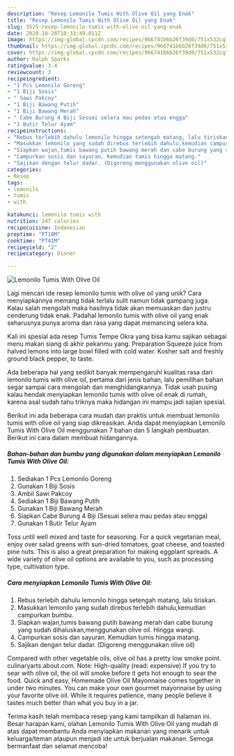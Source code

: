 ```yaml
---
description: "Resep Lemonilo Tumis With Olive Oil yang Enak"
title: "Resep Lemonilo Tumis With Olive Oil yang Enak"
slug: 3525-resep-lemonilo-tumis-with-olive-oil-yang-enak
date: 2020-10-28T10:33:49.011Z
image: https://img-global.cpcdn.com/recipes/966741b6b26f39d0/751x532cq70/lemonilo-tumis-with-olive-oil-foto-resep-utama.jpg
thumbnail: https://img-global.cpcdn.com/recipes/966741b6b26f39d0/751x532cq70/lemonilo-tumis-with-olive-oil-foto-resep-utama.jpg
cover: https://img-global.cpcdn.com/recipes/966741b6b26f39d0/751x532cq70/lemonilo-tumis-with-olive-oil-foto-resep-utama.jpg
author: Ralph Sparks
ratingvalue: 3.4
reviewcount: 3
recipeingredient:
- "1 Pcs Lemonilo Goreng"
- "1 Biji Sosis"
- " Sawi Pakcoy"
- "1 Biji Bawang Putih"
- "1 Biji Bawang Merah"
- " Cabe Burung 4 Biji Sesuai selera mau pedas atau engga"
- "1 Butir Telur Ayam"
recipeinstructions:
- "Rebus terlebih dahulu lemonilo hingga setengah matang, lalu tiriskan."
- "Masukkan lemonilo yang sudah direbus terlebih dahulu,kemudian campurkan bumbu."
- "Siapkan wajan,tumis bawang putih bawang merah dan cabe burung yang sudah dihaluskan,menggunakan olive oil. Hingga wangi."
- "Campurkan sosis dan sayuran. Kemudian tumis hingga matang."
- "Sajikan dengan telur dadar. (Digoreng menggunakan olive oil)"
categories:
- Resep
tags:
- lemonilo
- tumis
- with

katakunci: lemonilo tumis with 
nutrition: 247 calories
recipecuisine: Indonesian
preptime: "PT18M"
cooktime: "PT41M"
recipeyield: "2"
recipecategory: Dinner

---
```



![Lemonilo Tumis With Olive Oil](https://img-global.cpcdn.com/recipes/966741b6b26f39d0/751x532cq70/lemonilo-tumis-with-olive-oil-foto-resep-utama.jpg)

Lagi mencari ide resep lemonilo tumis with olive oil yang unik? Cara menyiapkannya memang tidak terlalu sulit namun tidak gampang juga. Kalau salah mengolah maka hasilnya tidak akan memuaskan dan justru cenderung tidak enak. Padahal lemonilo tumis with olive oil yang enak seharusnya punya aroma dan rasa yang dapat memancing selera kita.

Kali ini spesial ada resep Tumis Tempe Okra yang bisa kamu sajikan sebagai menu makan siang di akhir pekanmu yang. Preparation Squeeze juice from halved lemons into large bowl filled with cold water. Kosher salt and freshly ground black pepper, to taste.

Ada beberapa hal yang sedikit banyak mempengaruhi kualitas rasa dari lemonilo tumis with olive oil, pertama dari jenis bahan, lalu pemilihan bahan segar sampai cara mengolah dan menghidangkannya. Tidak usah pusing kalau hendak menyiapkan lemonilo tumis with olive oil enak di rumah, karena asal sudah tahu triknya maka hidangan ini mampu jadi sajian spesial.


Berikut ini ada beberapa cara mudah dan praktis untuk membuat lemonilo tumis with olive oil yang siap dikreasikan. Anda dapat menyiapkan Lemonilo Tumis With Olive Oil menggunakan 7 bahan dan 5 langkah pembuatan. Berikut ini cara dalam membuat hidangannya.

<!--inarticleads1-->

##### Bahan-bahan dan bumbu yang digunakan dalam menyiapkan Lemonilo Tumis With Olive Oil:

1. Sediakan 1 Pcs Lemonilo Goreng
1. Gunakan 1 Biji Sosis
1. Ambil  Sawi Pakcoy
1. Sediakan 1 Biji Bawang Putih
1. Gunakan 1 Biji Bawang Merah
1. Siapkan  Cabe Burung 4 Biji (Sesuai selera mau pedas atau engga)
1. Gunakan 1 Butir Telur Ayam


Toss until well mixed and taste for seasoning. For a quick vegetarian meal, enjoy over salad greens with sun-dried tomatoes, goat cheese, and toasted pine nuts. This is also a great preparation for making eggplant spreads. A wide variety of olive oil options are available to you, such as processing type, cultivation type. 

<!--inarticleads2-->

##### Cara menyiapkan Lemonilo Tumis With Olive Oil:

1. Rebus terlebih dahulu lemonilo hingga setengah matang, lalu tiriskan.
1. Masukkan lemonilo yang sudah direbus terlebih dahulu,kemudian campurkan bumbu.
1. Siapkan wajan,tumis bawang putih bawang merah dan cabe burung yang sudah dihaluskan,menggunakan olive oil. Hingga wangi.
1. Campurkan sosis dan sayuran. Kemudian tumis hingga matang.
1. Sajikan dengan telur dadar. (Digoreng menggunakan olive oil)


Compared with other vegetable oils, olive oil has a pretty low smoke point. culinaryarts.about.com. Note: High-quality (read: expensive) If you try to sear with olive oil, the oil will smoke before it gets hot enough to sear the food. Quick and easy, Homemade Olive Oil Mayonnaise comes together in under two minutes. You can make your own gourmet mayonnaise by using your favorite olive oil. While it requires patience, many people believe it tastes much better than what you buy in a jar. 

Terima kasih telah membaca resep yang kami tampilkan di halaman ini. Besar harapan kami, olahan Lemonilo Tumis With Olive Oil yang mudah di atas dapat membantu Anda menyiapkan makanan yang menarik untuk keluarga/teman ataupun menjadi ide untuk berjualan makanan. Semoga bermanfaat dan selamat mencoba!

